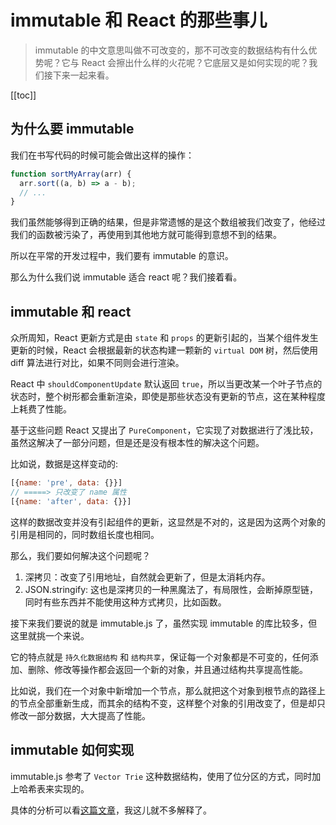 # immutable 和 React 的那些事儿

> immutable 的中文意思叫做不可改变的，那不可改变的数据结构有什么优势呢？它与 React 会擦出什么样的火花呢？它底层又是如何实现的呢？我们接下来一起来看。

[[toc]]

## 为什么要 immutable

我们在书写代码的时候可能会做出这样的操作：

```js
function sortMyArray(arr) {
  arr.sort((a, b) => a - b);
  // ...
}
```

我们虽然能够得到正确的结果，但是非常遗憾的是这个数组被我们改变了，他经过我们的函数被污染了，再使用到其他地方就可能得到意想不到的结果。

所以在平常的开发过程中，我们要有 immutable 的意识。

那么为什么我们说 immutable 适合 react 呢？我们接着看。

## immutable 和 react

众所周知，React 更新方式是由 `state` 和 `props` 的更新引起的，当某个组件发生更新的时候，React 会根据最新的状态构建一颗新的 `virtual DOM` 树，然后使用 diff 算法进行对比，如果不同则会进行渲染。

React 中 `shouldComponentUpdate` 默认返回 `true`，所以当更改某一个叶子节点的状态时，整个树形都会重新渲染，即使是那些状态没有更新的节点，这在某种程度上耗费了性能。

基于这些问题 React 又提出了 `PureComponent`，它实现了对数据进行了浅比较，虽然这解决了一部分问题，但是还是没有根本性的解决这个问题。

比如说，数据是这样变动的:

```js
[{name: 'pre', data: {}}]
// =====> 只改变了 name 属性
[{name: 'after', data: {}}]
```

这样的数据改变并没有引起组件的更新，这显然是不对的，这是因为这两个对象的引用是相同的，同时数组长度也相同。

那么，我们要如何解决这个问题呢？

1. 深拷贝：改变了引用地址，自然就会更新了，但是太消耗内存。
2. JSON.stringify: 这也是深拷贝的一种黑魔法了，有局限性，会断掉原型链，同时有些东西并不能使用这种方式拷贝，比如函数。

接下来我们要说的就是 immutable.js 了，虽然实现 immutable 的库比较多，但这里就挑一个来说。

它的特点就是 `持久化数据结构` 和 `结构共享`，保证每一个对象都是不可变的，任何添加、删除、修改等操作都会返回一个新的对象，并且通过结构共享提高性能。

比如说，我们在一个对象中新增加一个节点，那么就把这个对象到根节点的路径上的节点全部重新生成，而其余的结构不变，这样整个对象的引用改变了，但是却只修改一部分数据，大大提高了性能。

## immutable 如何实现

immutable.js 参考了 `Vector Trie` 这种数据结构，使用了位分区的方式，同时加上哈希表来实现的。

具体的分析可以看[这篇文章](https://segmentfault.com/a/1190000016404944)，我这儿就不多解释了。
